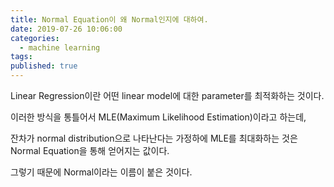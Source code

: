 ```yaml
---
title: Normal Equation이 왜 Normal인지에 대하여.
date: 2019-07-26 10:06:00
categories:
  - machine learning
tags:
published: true
---
```


Linear Regression이란 어떤 linear model에 대한 parameter를 최적화하는 것이다.

이러한 방식을 통틀어서 MLE(Maximum Likelihood Estimation)이라고 하는데,

잔차가 normal distribution으로 나타난다는 가정하에 MLE를 최대화하는 것은 Normal Equation을 통해 얻어지는 값이다.

그렇기 때문에 Normal이라는 이름이 붙은 것이다.
